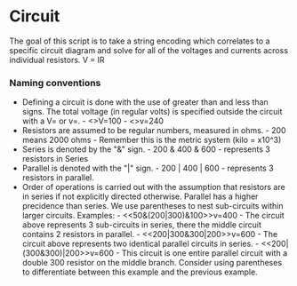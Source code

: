 # Circuit
The goal of this script is to take a string encoding which correlates to a specific circuit diagram and solve for all of the voltages and currents across individual resistors. V = IR

### Naming conventions
- Defining a circuit is done with the use of greater than and less than signs. The total voltage (in regular volts) is specified outside the circuit with a V= or v=.
        - <<some circuit>>V=100
        - <<another circuit>>v=240
- Resistors are assumed to be regular numbers, measured in ohms.
        - 200 means 2000 ohms
        - Remember this is the metric system (kilo = x10^3)
- Series is denoted by the "&" sign.
        - 200 & 400 & 600
        - represents 3 resistors in Series
- Parallel is denoted with the "|" sign.
        - 200 | 400 | 600
        - represents 3 resistors in parallel.
- Order of operations is carried out with the assumption that resistors are in series if not explicitly directed otherwise. Parallel has a higher precidence than series. We use parentheses to nest sub-circuits within larger circuits. Examples:
        - <<50&(200|300)&100>>v=400
        - The circuit above represents 3 sub-circuits in series, there the middle circuit contains 2 resistors in parallel.
        - <<200|300&300|200>>v=600
        - The circuit above represents two identical parallel circuits in series.
        - <<200|(300&300)|200>>v=600
        - This circuit is one entire parallel circuit with a double 300 resistor on the middle branch. Consider using parentheses to differentiate between this example and the previous example.
